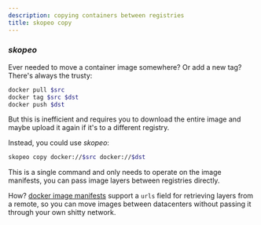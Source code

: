 ```yaml
---
description: copying containers between registries
title: skopeo copy
---
```


### _skopeo_

Ever needed to move a container image somewhere?
Or add a new tag?
There's always the trusty:

```sh
docker pull $src
docker tag $src $dst
docker push $dst
```

But this is inefficient and requires you to download the entire image
and maybe upload it again if it's to a different registry.

Instead, you could use _skopeo_:

```sh
skopeo copy docker://$src docker://$dst
```

This is a single command and only needs to operate on the image manifests,
you can pass image layers between registries directly.

How?
[docker image manifests](https://docs.docker.com/registry/spec/manifest-v2-2/#image-manifest)
support a `urls` field for retrieving layers from a remote,
so you can move images between datacenters
without passing it through your own shitty network.
